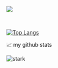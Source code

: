 <!-- ### hey there <img src="https://media.giphy.com/media/hvRJCLFzcasrR4ia7z/giphy.gif" width="25px"> -->

![](https://visitor-badge.glitch.me/badge?page_id=APU-Stark.APU-Stark)

<!-- <h3 align="left">Languages and Tools:</h3>
<p align="left"> <a href="https://webpack.js.org" target="_blank"> <img src="https://raw.githubusercontent.com/devicons/devicon/d00d0969292a6569d45b06d3f350f463a0107b0d/icons/webpack/webpack-original-wordmark.svg" alt="webpack" width="40" height="40"/> </a> </p> -->

<br />

[![Top Langs](https://github-readme-stats.vercel.app/api/top-langs/?username=APU-Stark&layout=compact)](https://github.com/APU-Stark/github-readme-stats)


📈 my github stats

<p align="left"> <img src="https://github-readme-stats.vercel.app/api?username=APU-Stark&show_icons=true&theme=gotham" alt="stark" />
